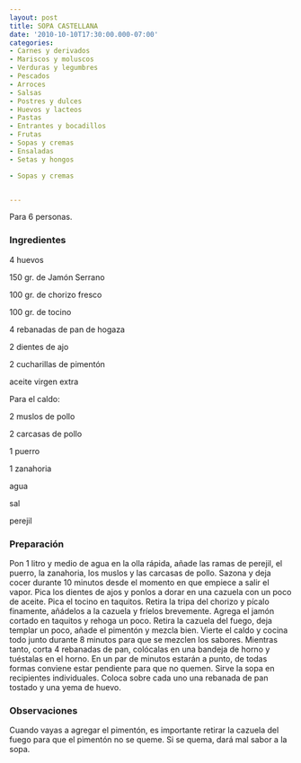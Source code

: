 ```yaml
---
layout: post
title: SOPA CASTELLANA
date: '2010-10-10T17:30:00.000-07:00'
categories:
- Carnes y derivados
- Mariscos y moluscos
- Verduras y legumbres
- Pescados
- Arroces
- Salsas
- Postres y dulces
- Huevos y lacteos
- Pastas
- Entrantes y bocadillos
- Frutas
- Sopas y cremas
- Ensaladas
- Setas y hongos

- Sopas y cremas


---
```


Para 6 personas.

<h3>Ingredientes</h3>

4 huevos

150 gr. de Jamón Serrano

100 gr. de chorizo fresco

100 gr. de tocino

4 rebanadas de pan de hogaza

2 dientes de ajo

2 cucharillas de pimentón

aceite virgen extra

Para el caldo:

2 muslos de pollo

2 carcasas de pollo

1 puerro

1 zanahoria

agua

sal

perejil

<h3>Preparación</h3>

Pon 1 litro y medio de agua en la olla rápida, añade las ramas de perejil, el puerro, la zanahoria, los muslos y las carcasas de pollo. Sazona y deja cocer durante 10 minutos desde el momento en que empiece a salir el vapor. Pica los dientes de ajos y ponlos a dorar en una cazuela con un poco de aceite. Pica el tocino en taquitos. Retira la tripa del chorizo y pícalo finamente, añádelos a la cazuela y fríelos brevemente. Agrega el jamón cortado en taquitos y rehoga un poco. Retira la cazuela del fuego, deja templar un poco, añade el pimentón y mezcla bien. Vierte el caldo y cocina todo junto durante 8 minutos para que se mezclen los sabores. Mientras tanto, corta 4 rebanadas de pan, colócalas en una bandeja de horno y tuéstalas en el horno. En un par de minutos estarán a punto, de todas formas conviene estar pendiente para que no quemen. Sirve la sopa en recipientes individuales. Coloca sobre cada uno una rebanada de pan tostado y una yema de huevo.

<h3>Observaciones</h3>

Cuando vayas a agregar el pimentón, es importante retirar la cazuela del fuego para que el pimentón no se queme. Si se quema, dará mal sabor a la sopa.

